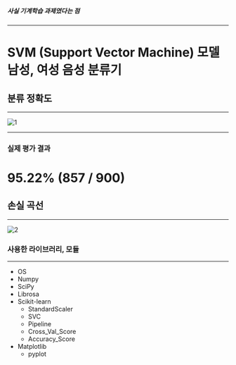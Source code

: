 ##### 사실 기계학습 과제였다는 점

---

# **SVM (Support Vector Machine) 모델 남성, 여성 음성 분류기**

## **분류 정확도**

---

![1](https://github.com/jae-kyeonggg/SVMClassifier/assets/100292156/d8503196-cf55-4995-822c-71cb0e9c045b)

--- 
### **실제 평가 결과**

# 95.22% (857 / 900)

## **손실 곡선**

---

![2](https://github.com/jae-kyeonggg/SVMClassifier/assets/100292156/573b892e-d435-4c96-b8f3-869034059b49)

### 사용한 라이브러리, 모듈

---

- OS
- Numpy
- SciPy
- Librosa
- Scikit-learn
    - StandardScaler
    - SVC
    - Pipeline
    - Cross_Val_Score
    - Accuracy_Score
- Matplotlib
    - pyplot
